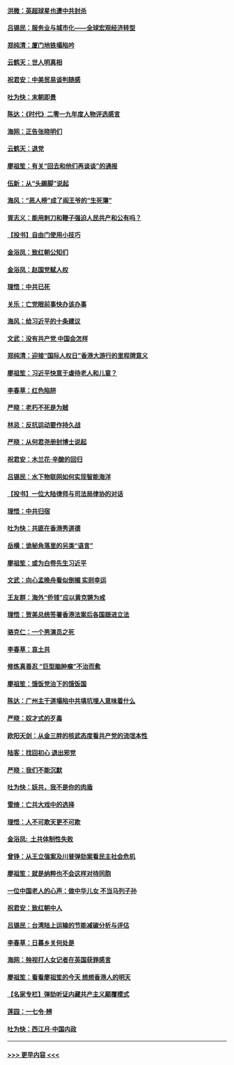#### [洪微：英超球星也遭中共封杀](../pages/nsc993/n11727243.md?t=12172355) 
#### [吕锡民：服务业与城市化——全球宏观经济转型](../pages/nsc993/n11725845.md?t=12172355) 
#### [郑纯清：厦门地铁塌陷吟](../pages/nsc993/n11725813.md?t=12172355) 
#### [云鹤天：世人明真相](../pages/nsc993/n11725621.md?t=12172355) 
#### [祝君安：中美贸易谈判随感](../pages/nsc993/n11725609.md?t=12172355) 
#### [吐为快：末朝即景](../pages/nsc993/n11723365.md?t=12172355) 
#### [陈达：《时代》二零一九年度人物评选感言](../pages/nsc993/n11723337.md?t=12172355) 
#### [海网：正告张晓明们](../pages/nsc993/n11723228.md?t=12172355) 
#### [云鹤天：退党](../pages/nsc993/n11723056.md?t=12172355) 
#### [廖祖笙：有关“回去和他们再谈谈”的通报](../pages/nsc993/n11722442.md?t=12172355) 
#### [伍新：从“头踢脚”说起](../pages/nsc993/n11722429.md?t=12172355) 
#### [海风：“恶人榜”成了阎王爷的“生死簿”](../pages/nsc993/n11722272.md?t=12172355) 
#### [胥志义：能用剌刀和鞭子强迫人民共产和公有吗？](../pages/nsc993/n11720569.md?t=12172355) 
#### [【投书】自由门使用小技巧](../pages/nsc993/n11720180.md?t=12172355) 
#### [金浴凤：致红朝公知们](../pages/nsc993/n11720563.md?t=12172355) 
#### [金浴凤：赵国党赋人权](../pages/nsc993/n11720533.md?t=12172355) 
#### [理悟：中共已死](../pages/nsc993/n11720233.md?t=12172355) 
#### [关乐：亡党眼前事快办该办事](../pages/nsc993/n11719160.md?t=12172355) 
#### [海风：给习近平的十条建议](../pages/nsc993/n11717616.md?t=12172355) 
#### [文武：没有共产党 中国会怎样](../pages/nsc993/n11717584.md?t=12172355) 
#### [郑纯清：迎接“国际人权日”香港大游行的里程牌意义](../pages/nsc993/n11717417.md?t=12172355) 
#### [廖祖笙：习近平快意于虐待老人和儿童？](../pages/nsc993/n11715313.md?t=12172355) 
#### [李春草：红色陷阱](../pages/nsc993/n11715029.md?t=12172355) 
#### [严晓：老朽不死是为贼](../pages/nsc993/n11712910.md?t=12172355) 
#### [林忌：反抗运动要作持久战](../pages/nsc993/n11712623.md?t=12172355) 
#### [严晓：从何君尧册封博士说起](../pages/nsc993/n11712465.md?t=12172355) 
#### [祝君安：木兰花·辛酸的回归](../pages/nsc993/n11712381.md?t=12172355) 
#### [吕锡民：水下物联网如何实现智能海洋](../pages/nsc993/n11711158.md?t=12172355) 
#### [【投书】一位大陆律师与司法局律协的对话](../pages/nsc993/n11709675.md?t=12172355) 
#### [理悟：中共归宿](../pages/nsc993/n11710059.md?t=12172355) 
#### [吐为快：共匪在香港秀道德](../pages/nsc993/n11709979.md?t=12172355) 
#### [岳横：诡秘角落里的另类“语言”](../pages/nsc993/n11709792.md?t=12172355) 
#### [廖祖笙：或为白卷先生习近平](../pages/nsc993/n11708330.md?t=12172355) 
#### [文武：向心孟晚舟看似倒楣 实则幸运](../pages/nsc993/n11708236.md?t=12172355) 
#### [王友群：海外“侨领”应以黄克锵为戒](../pages/nsc993/n11706176.md?t=12172355) 
#### [理悟：贺美总统签署香港法案后各国跟进立法](../pages/nsc993/n11706853.md?t=12172355) 
#### [骆克仁：一个男演员之死](../pages/nsc993/n11706677.md?t=12172355) 
#### [李春草：哀土共](../pages/nsc993/n11706255.md?t=12172355) 
#### [修炼真善忍 “巨型脑肿瘤”不治而愈](../pages/nsc993/n11705340.md?t=12172355) 
#### [廖祖笙：饿饭党治下的饿饭国](../pages/nsc993/n11705085.md?t=12172355) 
#### [陈达：广州主干道塌陷中共填坑埋人意味着什么](../pages/nsc993/n11705046.md?t=12172355) 
#### [严晓：奴才式的歹毒](../pages/nsc993/n11704826.md?t=12172355) 
#### [欧阳天剑：从金三胖的核武态度看共产党的流氓本性](../pages/nsc993/n11702238.md?t=12172355) 
#### [陆客：找回初心 退出邪党](../pages/nsc993/n11702213.md?t=12172355) 
#### [严晓：我们不能沉默](../pages/nsc993/n11702110.md?t=12172355) 
#### [吐为快：妖共，我不是你的肉盾](../pages/nsc993/n11701366.md?t=12172355) 
#### [雪绮：亡共大戏中的选择](../pages/nsc993/n11699922.md?t=12172355) 
#### [理悟：人不可欺天更不可欺](../pages/nsc993/n11699657.md?t=12172355) 
#### [金浴凤:  土共体制性失败](../pages/nsc993/n11699361.md?t=12172355) 
#### [曾铮：从王立强案及川普弹劾案看民主社会危机](../pages/nsc993/n11699318.md?t=12172355) 
#### [廖祖笙：就是纳粹也不会这样对待同胞](../pages/nsc993/n11697658.md?t=12172355) 
#### [一位中国老人的心声：做中华儿女 不当马列子孙](../pages/nsc993/n11697525.md?t=12172355) 
#### [祝君安：致红朝中人](../pages/nsc993/n11697518.md?t=12172355) 
#### [吕锡民：台湾陆上运输的节能减碳分析与评估](../pages/nsc993/n11694983.md?t=12172355) 
#### [李春草：日暮乡关何处是](../pages/nsc993/n11694805.md?t=12172355) 
#### [海网：殃视打人女记者在英国获罪感言](../pages/nsc993/n11693832.md?t=12172355) 
#### [廖祖笙：看看廖祖笙的今天 想想香港人的明天](../pages/nsc993/n11693707.md?t=12172355) 
#### [【名家专栏】弹劾听证内藏共产主义颠覆模式](../pages/nsc993/n11693563.md?t=12172355) 
#### [莲园：一七令‧辨](../pages/nsc993/n11692558.md?t=12172355) 
#### [吐为快：西江月·中国内政](../pages/nsc993/n11692071.md?t=12172355) 

----
#### [ >>> 更早内容 <<< ](../indexes/nsc993-earlier.md)
